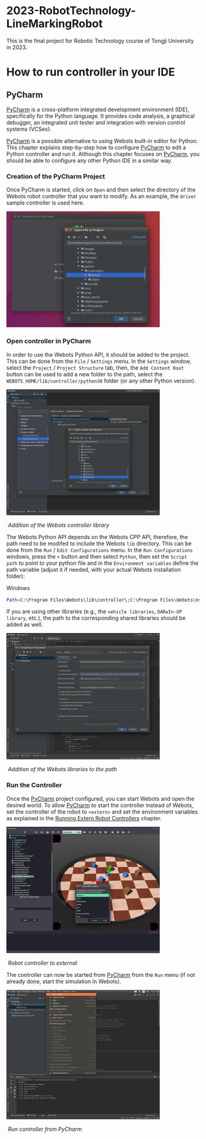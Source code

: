 # 2023-RobotTechnology-LineMarkingRobot
This is the final project for Robotic Technology course of Tongji University in 2023.

# How to run controller in your IDE 

## PyCharm

[PyCharm](https://www.jetbrains.com/pycharm) is a cross-platform integrated development environment (IDE), specifically for the Python language. It provides code analysis, a graphical debugger, an integrated unit tester and integration with version control systems (VCSes).

[PyCharm](https://www.jetbrains.com/pycharm) is a possible alternative to using Webots built-in editor for Python. This chapter explains step-by-step how to configure [PyCharm](https://www.jetbrains.com/pycharm) to edit a Python controller and run it. Although this chapter focuses on [PyCharm](https://www.jetbrains.com/pycharm), you should be able to configure any other Python IDE in a similar way.

### Creation of the PyCharm Project

Once PyCharm is started, click on `Open` and then select the directory of the Webots robot controller that you want to modify. As an example, the `driver` sample controller is used here.

![PyCharm Open File](https://raw.githubusercontent.com/cyberbotics/webots/released/docs/guide/images/pycharm_open.thumbnail.jpg)

### Open controller in PyCharm

In order to use the Webots Python API, it should be added to the project. This can be done from the `File` / `Settings` menu. In the `Settings` window, select the `Project` / `Project Structure` tab, then, the `Add Content Root` button can be used to add a new folder to the path, select the `WEBOTS_HOME/lib/controller/python38` folder (or any other Python version).

![PyCharm Add Library](https://raw.githubusercontent.com/cyberbotics/webots/released/docs/guide/images/pycharm_add_lib.thumbnail.jpg)

​                                              _Addition of the Webots controller library_

The Webots Python API depends on the Webots CPP API, therefore, the path need to be modifed to include the Webots `lib` directory. This can be done from the `Run` / `Edit Configurations` menu. In the `Run Configurations` windows, press the `+` button and then select `Python`, then set the `Script path` to point to your python file and in the `Environment variables` define the path variable (adjust it if needed, with your actual Webots installation folder):

Windows

```bash
Path=C:\Program Files\Webots\lib\controller\;C:\Program Files\Webots\msys64\mingw64\bin\;C:\Program Files\Webots\msys64\mingw64\bin\cpp
```

If you are using other libraries (e.g., the `vehicle libraries`, `DARwIn-OP library`, etc.), the path to the corresponding shared libraries should be added as well.

![PyCharm Add Path](https://raw.githubusercontent.com/cyberbotics/webots/released/docs/guide/images/pycharm_path.thumbnail.jpg)

​                                          _Addition of the Webots libraries to the path_

### Run the Controller

Once the [PyCharm](https://www.jetbrains.com/pycharm) project configured, you can start Webots and open the desired world. To allow [PyCharm](https://www.jetbrains.com/pycharm) to start the controller instead of Webots, set the controller of the robot to `<extern>` and set the environment variables as explained in the [Running Extern Robot Controllers](https://cyberbotics.com/doc/guide/running-extern-robot-controllers#environment-variables) chapter.

![PyCharm Webots](https://raw.githubusercontent.com/cyberbotics/webots/released/docs/guide/images/pycharm_webots.thumbnail.jpg)

​                                                           _Robot controller to external_

The controller can now be started from [PyCharm](https://www.jetbrains.com/pycharm) from the `Run` menu (if not already done, start the simulation in Webots).

![PyCharm Run](https://raw.githubusercontent.com/cyberbotics/webots/released/docs/guide/images/pycharm_run.thumbnail.jpg)

​                                                        _Run controller from PyCharm_



   

